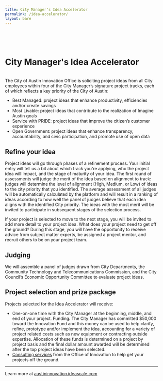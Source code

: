 ```yaml
---
title: City Manager's Idea Accelerator
permalink: /idea-accelerator/
layout: bare
---
```


<h1 style= "padding-top: 64px; padding-bottom: 18px;"> City Manager's Idea Accelerator</h1>

The City of Austin Innovation Office is soliciting project ideas from all City employees within four of the City Manager’s signature project tracks, each of which reflects a key priority of the City of Austin:

- Best Managed: project ideas that enhance productivity, efficiencies and/or create savings
- Most Livable: project ideas that contribute to the realization of Imagine Austin goals
- Service with PRIDE: project ideas that improve the citizen’s customer experience
- Open Government: project ideas that enhance transparency, accountability, and civic participation, and promote use of open data


## Refine your idea

Project ideas will go through phases of a refinement process. Your initial entry will tell us a bit about which track you're applying, who the project idea will impact, and the stage of maturity of your idea. The first round of assessments will judge the merit of the idea based on alignment to track: judges will determine the level of alignment (High, Medium, or Low) of ideas to the city priority that you identified. The average assessment of all judges will be automatically calculated by the platform and will result in a ranking of ideas according to how well the panel of judges believe that each idea aligns with the identified City priority. The ideas with the most merit will be invited to participate in subsequent stages of the selection process.

If your project is selected to move to the next stage, you will be invited to add more detail to your project idea. What does your project need to get off the ground? During this stage, you will have the opportunity to receive advice from subject matter experts, be assigned a project mentor, and recruit others to be on your project team.


## Judging

We will assemble a panel of judges drawn from City Departments, the Community Technology and Telecommunications Commission, and the City Council’s Economic Opportunity Committee to evaluate project ideas.

## Project selection and prize package

Projects selected for the Idea Accelerator will receive:

- One-on-one time with the City Manager at the beginning, middle, and end of your project.
Funding. The City Manager has committed $50,000 toward the Innovation Fund and this money can be used to help clarify, refine, prototype and/or implement the idea, accounting for a variety of project related costs such as new equipment or contracting outside expertise. Allocation of these funds is determined on a project by project basis and the final dollar amount awarded will be determined after the top project ideas have been selected.
- [Consulting services](http://cityofaustin.github.io/innovation/consulting/) from the Office of Innovation to help get your projects off the ground.

---

Learn more at [austininnovation.ideascale.com](http://austininnovation.ideascale.com)